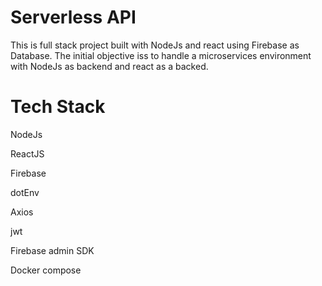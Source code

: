 # Serverless API

This is full stack project built with NodeJs and react using Firebase as Database. The initial objective iss to handle a microservices environment with NodeJs as backend and react as a backed.

# Tech Stack

NodeJs

ReactJS

Firebase

dotEnv

Axios

jwt

Firebase admin SDK

Docker compose

